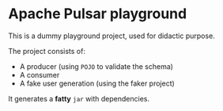 # Apache Pulsar playground

This is a dummy playground project, used for didactic purpose. 

The project consists of:

- A producer (using `POJO` to validate the schema)
- A consumer
- A fake user generation (using the faker project)

It generates a __fatty__ `jar` with dependencies. 
